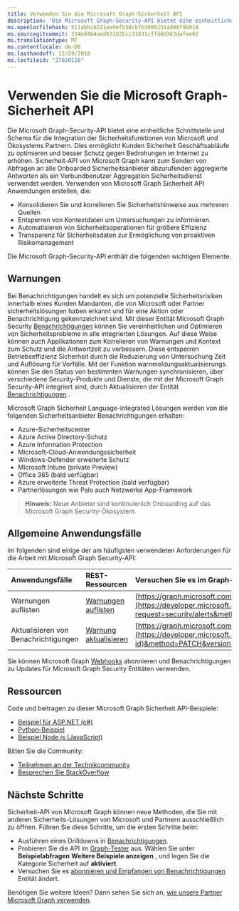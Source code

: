 ```yaml
---
title: Verwenden Sie die Microsoft Graph-Sicherheit API
description: 'Die Microsoft Graph-Security-API bietet eine einheitliche Schnittstelle und Schema für die Integration der Sicherheitsfunktionen von Microsoft und Ökosystems Partnern. Dies ermöglicht Kunden Sicherheit Geschäftsabläufe zu optimieren und besser Schutz gegen Bedrohungen im Internet zu erhöhen. Sicherheit-API von Microsoft Graph kann zum Senden von Abfragen an alle Onboarded Sicherheitsanbieter abzurufenden aggregierte Antworten als ein Verbundbenutzer Aggregation Sicherheitsdienst verwendet werden. Verwenden von Microsoft Graph Sicherheit API Anwendungen erstellen, die:'
ms.openlocfilehash: 511abbc6221ee9efb58cbfb36082514d98f9b918
ms.sourcegitcommit: 334e84b4aed63162bcc31831cffd6d363dafee02
ms.translationtype: MT
ms.contentlocale: de-DE
ms.lasthandoff: 11/29/2018
ms.locfileid: "27020116"
---
```

# <a name="use-the-microsoft-graph-security-api"></a>Verwenden Sie die Microsoft Graph-Sicherheit API

Die Microsoft Graph-Security-API bietet eine einheitliche Schnittstelle und Schema für die Integration der Sicherheitsfunktionen von Microsoft und Ökosystems Partnern. Dies ermöglicht Kunden Sicherheit Geschäftsabläufe zu optimieren und besser Schutz gegen Bedrohungen im Internet zu erhöhen. Sicherheit-API von Microsoft Graph kann zum Senden von Abfragen an alle Onboarded Sicherheitsanbieter abzurufenden aggregierte Antworten als ein Verbundbenutzer Aggregation Sicherheitsdienst verwendet werden. Verwenden von Microsoft Graph Sicherheit API Anwendungen erstellen, die:

- Konsolidieren Sie und korrelieren Sie Sicherheitshinweise aus mehreren Quellen
- Entsperren von Kontextdaten um Untersuchungen zu informieren.
- Automatisieren von Sicherheitsoperationen für größere Effizienz
- Transparenz für Sicherheitsdaten zur Ermöglichung von proaktiven Risikomanagement

Die Microsoft Graph-Security-API enthält die folgenden wichtigen Elemente.

## <a name="alerts"></a>Warnungen

Bei Benachrichtigungen handelt es sich um potenzielle Sicherheitsrisiken innerhalb eines Kunden Mandanten, die von Microsoft oder Partner sicherheitslösungen haben erkannt und für eine Aktion oder Benachrichtigung gekennzeichnet sind. Mit dieser Entität Microsoft Graph Security [Benachrichtigungen](alert.md) können Sie vereinheitlichen und Optimieren von Sicherheitsprobleme in alle integrierten Lösungen. Auf diese Weise können auch Applikationen zum Korrelieren von Warnungen und Kontext zum Schutz und die Antwortzeit zu verbessern. Diese entsperren Betriebseffizienz Sicherheit durch die Reduzierung von Untersuchung Zeit und Auflösung für Vorfälle. Mit der Funktion warnmeldungsaktualisierungs können Sie den Status von bestimmten Warnungen synchronisieren, über verschiedene Security-Produkte und Dienste, die mit der Microsoft Graph Security-API integriert sind, durch Aktualisieren der Entität [Benachrichtigungen](alert.md) .

Microsoft Graph Sicherheit Language-integrated Lösungen werden von die folgenden Sicherheitsanbieter Benachrichtigungen erhalten:

- Azure-Sicherheitscenter
- Azure Active Directory-Schutz
- Azure Information Protection
- Microsoft-Cloud-Anwendungssicherheit
- Windows-Defender erweiterte Schutz
- Microsoft Intune (private Preview)
- Office 365 (bald verfügbar)
- Azure erweiterte Threat Protection (bald verfügbar)
- Partnerlösungen wie Palo auch Netzwerke App-Framework

> **Hinweis:** Neue Anbieter sind kontinuierlich Onboarding auf das Microsoft Graph Security-Ökosystem.

## <a name="common-use-cases"></a>Allgemeine Anwendungsfälle

Im folgenden sind einige der am häufigsten verwendeten Anforderungen für die Arbeit mit Microsoft Graph Security-API:

| **Anwendungsfälle**   | **REST-Ressourcen** | **Versuchen Sie es im Graph-Explorer** |
|:---------------|:--------|:----------|
| Warnungen auflisten | [Warnungen auflisten](../api/alert-list.md) | [https://graph.microsoft.com/v1.0/security/alerts](https://developer.microsoft.com/graph/graph-explorer?request=security/alerts&method=GET&version=v1.0&GraphUrl=https://graph.microsoft.com) |
| Aktualisieren von Benachrichtigungen | [Warnung aktualisieren](../api/alert-update.md) | [https://graph.microsoft.com/v1.0/security/alerts/{alert-id}](https://developer.microsoft.com/graph/graph-explorer?request=security/alerts/{alert-id}&method=PATCH&version=v1.0&GraphUrl=https://graph.microsoft.com) |

Sie können Microsoft Graph [Webhooks](/graph/webhooks) abonnieren und Benachrichtigungen zu Updates für Microsoft Graph Security Entitäten verwenden.

## <a name="resources"></a>Ressourcen

Code und beitragen zu dieser Microsoft Graph Sicherheit API-Beispiele:

- [Beispiel für ASP.NET (c#)](https://github.com/microsoftgraph/aspnet-security-api-sample)
- [Python-Beispiel](https://github.com/microsoftgraph/python-security-rest-sample)
- [Beispiel Node.js (JavaScript)](https://github.com/microsoftgraph/nodejs-security-sample)

Bitten Sie die Community:

- [Teilnehmen an der Technikcommunity](https://aka.ms/graphsecuritycommunity)
- [Besprechen Sie StackOverflow](https://stackoverflow.com/questions/tagged/microsoft-graph-security)

## <a name="next-steps"></a>Nächste Schritte

Sicherheit-API von Microsoft Graph können neue Methoden, die Sie mit anderen Sicherheits-Lösungen von Microsoft und Partnern ausschließlich zu öffnen. Führen Sie diese Schritte, um die ersten Schritte beim:

- Ausführen eines Drilldowns in [Benachrichtigungen](alert.md).
- Probieren Sie die API im [Graph-Tester](https://developer.microsoft.com/graph/graph-explorer) aus. Wählen Sie unter **Beispielabfragen** **Weitere Beispiele anzeigen** , und legen Sie die Kategorie Sicherheit auf **aktiviert**.
- Versuchen Sie es [abonnieren und Empfangen von Benachrichtigungen](/graph/webhooks) Entität ändert.

Benötigen Sie weitere Ideen? Dann sehen Sie sich an, [wie unsere Partner Microsoft Graph verwenden](https://developer.microsoft.com/graph/graph/examples#partners).
